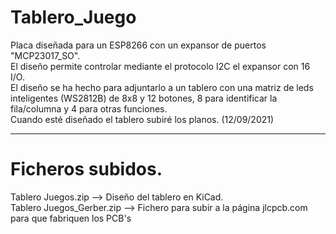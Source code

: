 # Tablero_Juego
Placa diseñada para un ESP8266 con un expansor de puertos "MCP23017_SO".<br>
El diseño permite controlar mediante el protocolo I2C el expansor con 16 I/O.<br>
El diseño se ha hecho para adjuntarlo a un tablero con una matriz de leds inteligentes
(WS2812B) de 8x8 y 12 botones, 8 para identificar la fila/columna y 4 para otras funciones.<br>
Cuando esté diseñado el tablero subiré los planos. (12/09/2021)

------------------------------------------------------------------------------------------
Ficheros subidos.
==================
Tablero Juegos.zip --> Diseño del tablero en KiCad.<br>
Tablero Juegos_Gerber.zip --> Fichero para subir a la página jlcpcb.com para que fabriquen los PCB's
